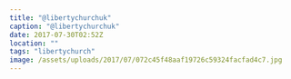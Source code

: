 ```yaml
---
title: "@libertychurchuk"
caption: "@libertychurchuk"
date: 2017-07-30T02:52Z
location: ""
tags: "libertychurch"
image: /assets/uploads/2017/07/072c45f48aaf19726c59324facfad4c7.jpg
---
```

